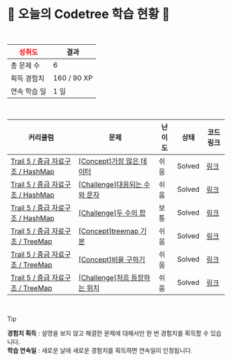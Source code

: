 # 🌲 오늘의 Codetree 학습 현황 🌲

<br />

| <span style="color:red;display:block;text-align:center;"> **성취도**</span> | 결과 |
|---|---|
| 총 문제 수 | 6 |
| 획득 경험치 | 160 / 90 XP |
| 연속 학습 일 | 1 일 |

<br />

|커리큘럼|문제|난이도|상태|코드 링크|
|---|---|---|---|---|
|[Trail 5 / 중급 자료구조 / HashMap](https://en.codetree.ai/trail-info/intermediate-mid/)|[[Concept]가장 많은 데이터](https://en.codetree.ai/trails/complete/curated-cards/intro-most-frequent-data/)|쉬움|Solved|[링크](https://github.com/HolicKW/codetree-TILs/blob/main/250131/%EA%B0%80%EC%9E%A5%20%EB%A7%8E%EC%9D%80%20%EB%8D%B0%EC%9D%B4%ED%84%B0/most-frequent-data.cpp)|
|[Trail 5 / 중급 자료구조 / HashMap](https://en.codetree.ai/trail-info/intermediate-mid/)|[[Challenge]대응되는 수와 문자](https://en.codetree.ai/trails/complete/curated-cards/challenge-corresponding-numbers-and-characters/)|쉬움|Solved|[링크](https://github.com/HolicKW/codetree-TILs/blob/main/250131/%EB%8C%80%EC%9D%91%EB%90%98%EB%8A%94%20%EC%88%98%EC%99%80%20%EB%AC%B8%EC%9E%90/corresponding-numbers-and-characters.cpp)|
|[Trail 5 / 중급 자료구조 / HashMap](https://www.codetree.ai/trail-info/intermediate-mid/)|[[Challenge]두 수의 합](https://www.codetree.ai/trails/complete/curated-cards/challenge-sum-of-two-num/)|보통|Solved|[링크](https://github.com/HolicKW/codetree-TILs/blob/main/250131/%EB%91%90%20%EC%88%98%EC%9D%98%20%ED%95%A9/sum-of-two-num.cpp)|
|[Trail 5 / 중급 자료구조 / TreeMap](https://en.codetree.ai/trail-info/intermediate-mid/)|[[Concept]treemap 기본](https://en.codetree.ai/trails/complete/curated-cards/intro-treemap-basic/)|쉬움|Solved|[링크](https://github.com/HolicKW/codetree-TILs/blob/main/250131/treemap%20%EA%B8%B0%EB%B3%B8/treemap-basic.cpp)|
|[Trail 5 / 중급 자료구조 / TreeMap](https://www.codetree.ai/trail-info/intermediate-mid/)|[[Concept]비율 구하기](https://www.codetree.ai/trails/complete/curated-cards/intro-find-proportions/)|쉬움|Solved|[링크](https://github.com/HolicKW/codetree-TILs/blob/main/250131/%EB%B9%84%EC%9C%A8%20%EA%B5%AC%ED%95%98%EA%B8%B0/find-proportions.cpp)|
|[Trail 5 / 중급 자료구조 / TreeMap](https://www.codetree.ai/trail-info/intermediate-mid/)|[[Challenge]처음 등장하는 위치](https://www.codetree.ai/trails/complete/curated-cards/challenge-first-appearing-position/)|쉬움|Solved|[링크](https://github.com/HolicKW/codetree-TILs/blob/main/250131/%EC%B2%98%EC%9D%8C%20%EB%93%B1%EC%9E%A5%ED%95%98%EB%8A%94%20%EC%9C%84%EC%B9%98/first-appearing-position.cpp)|


<br />

> [!TIP]
> **경험치 획득** : 설명을 보지 않고 해결한 문제에 대해서만 한 번 경험치를 획득할 수 있습니다.  
> **학습 연속일** : 새로운 날에 새로운 경험치를 획득하면 연속일이 인정됩니다.


